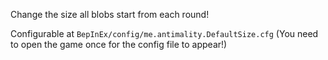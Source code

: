 Change the size all blobs start from each round!

Configurable at `BepInEx/config/me.antimality.DefaultSize.cfg` (You need to open the game once for the config file to appear!)
